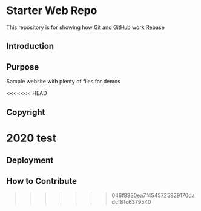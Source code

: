 # Starter Web Repo

This repository is for showing how Git and GitHub work
Rebase

## Introduction

## Purpose

Sample website with plenty of files for demos

<<<<<<< HEAD
## Copyright

2020 test
=======
## Deployment

## How to Contribute
>>>>>>> 046f8330ea7f4545725929170dadcf81c6379540
